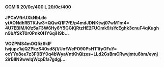 #### GCM R 20/0c/400 L 20/0c/400
**JPCoVftrUXkNbLdo**<br/>**ytAONdhRBTKJw3+QQwQ1F7fE/p4mdJDNKtwj07wM1m4=**<br/>**4U7EBlM/Kfz5aF3W6Hy6Y5GGKjRtzHE2FUCmk9/sYcEghk3cnuF4qKughn9b/fSkT0r0Pnk0HY6qiH9b...**<br/><br/>
**VOZPMS4mOQ5z6kIF**<br/>**Iwjupz1ajQZPkzS40sd8j1/UnfWePO90PsHT1fyOFuY=**<br/>**ocYYo8ee7z3F0BY0q4bWyaVntKhQizes+LLd2GsBmCRwvjmtu6bm/evnj2irBIlN9wwIqWcpEfa7gdgj...**